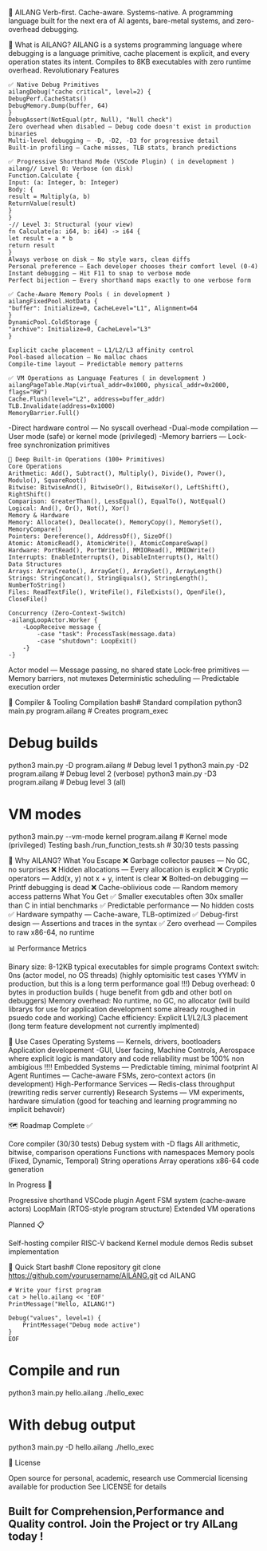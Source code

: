🧠 AILANG
Verb-first. Cache-aware. Systems-native.
A programming language built for the next era of AI agents, bare-metal systems, and zero-overhead debugging.

🚀 What is AILANG?
AILANG is a systems programming language where debugging is a language primitive, cache placement is explicit, and every operation states its intent. Compiles to 8KB executables with zero runtime overhead.
Revolutionary Features

```
✅ Native Debug Primitives
ailangDebug("cache critical", level=2) {
DebugPerf.CacheStats()
DebugMemory.Dump(buffer, 64)
}
DebugAssert(NotEqual(ptr, Null), "Null check")
Zero overhead when disabled — Debug code doesn't exist in production binaries
Multi-level debugging — -D, -D2, -D3 for progressive detail
Built-in profiling — Cache misses, TLB stats, branch predictions
```
```
✅ Progressive Shorthand Mode (VSCode Plugin) ( in development )
ailang// Level 0: Verbose (on disk)
Function.Calculate {
Input: (a: Integer, b: Integer)
Body: {
result = Multiply(a, b)
ReturnValue(result)
}
}
-// Level 3: Structural (your view)
fn Calculate(a: i64, b: i64) -> i64 {
let result = a * b
return result
}
Always verbose on disk — No style wars, clean diffs
Personal preference — Each developer chooses their comfort level (0-4)
Instant debugging — Hit F11 to snap to verbose mode
Perfect bijection — Every shorthand maps exactly to one verbose form
```
```
✅ Cache-Aware Memory Pools ( in development )
ailangFixedPool.HotData {
"buffer": Initialize=0, CacheLevel="L1", Alignment=64
}
DynamicPool.ColdStorage {
"archive": Initialize=0, CacheLevel="L3"
}

Explicit cache placement — L1/L2/L3 affinity control
Pool-based allocation — No malloc chaos
Compile-time layout — Predictable memory patterns
```
```
✅ VM Operations as Language Features ( in development )
ailangPageTable.Map(virtual_addr=0x1000, physical_addr=0x2000, flags="RW")
Cache.Flush(level="L2", address=buffer_addr)
TLB.Invalidate(address=0x1000)
MemoryBarrier.Full()
```

-Direct hardware control — No syscall overhead
-Dual-mode compilation — User mode (safe) or kernel mode (privileged)
-Memory barriers — Lock-free synchronization primitives

```
🎯 Deep Built-in Operations (100+ Primitives)
Core Operations
Arithmetic: Add(), Subtract(), Multiply(), Divide(), Power(), Modulo(), SquareRoot()
Bitwise: BitwiseAnd(), BitwiseOr(), BitwiseXor(), LeftShift(), RightShift()
Comparison: GreaterThan(), LessEqual(), EqualTo(), NotEqual()
Logical: And(), Or(), Not(), Xor()
Memory & Hardware
Memory: Allocate(), Deallocate(), MemoryCopy(), MemorySet(), MemoryCompare()
Pointers: Dereference(), AddressOf(), SizeOf()
Atomic: AtomicRead(), AtomicWrite(), AtomicCompareSwap()
Hardware: PortRead(), PortWrite(), MMIORead(), MMIOWrite()
Interrupts: EnableInterrupts(), DisableInterrupts(), Halt()
Data Structures
Arrays: ArrayCreate(), ArrayGet(), ArraySet(), ArrayLength()
Strings: StringConcat(), StringEquals(), StringLength(), NumberToString()
Files: ReadTextFile(), WriteFile(), FileExists(), OpenFile(), CloseFile()

Concurrency (Zero-Context-Switch)
-ailangLoopActor.Worker {
    -LoopReceive message {
        -case "task": ProcessTask(message.data)
        -case "shutdown": LoopExit()
    -}
-}
```

Actor model — Message passing, no shared state
Lock-free primitives — Memory barriers, not mutexes
Deterministic scheduling — Predictable execution order


🔧 Compiler & Tooling
Compilation
bash# Standard compilation
python3 main.py program.ailang          # Creates program_exec

# Debug builds
python3 main.py -D program.ailang       # Debug level 1
python3 main.py -D2 program.ailang      # Debug level 2 (verbose)
python3 main.py -D3 program.ailang      # Debug level 3 (all)

# VM modes
python3 main.py --vm-mode kernel program.ailang  # Kernel mode (privileged)
Testing
bash./run_function_tests.sh   # 30/30 tests passing

🧬 Why AILANG?
What You Escape
❌ Garbage collector pauses — No GC, no surprises
❌ Hidden allocations — Every allocation is explicit
❌ Cryptic operators — Add(x, y) not x + y, intent is clear
❌ Bolted-on debugging — Printf debugging is dead
❌ Cache-oblivious code — Random memory access patterns
What You Get
✅ Smaller executables often 30x smaller than C in intial benchmarks
✅ Predictable performance — No hidden costs
✅ Hardware sympathy — Cache-aware, TLB-optimized
✅ Debug-first design — Assertions and traces in the syntax
✅ Zero overhead — Compiles to raw x86-64, no runtime

📊 Performance Metrics

Binary size: 8-12KB typical executables for simple programs
Context switch: 0ns (actor model, no OS threads) (highly optomisitic test cases YYMV in production, but this is a long term performance goal !!!)
Debug overhead: 0 bytes in production builds ( huge benefit from gdb and other botl on debuggers)
Memory overhead: No runtime, no GC, no allocator (will build librarys for use for application development some already roughed in psuedo code and working)
Cache efficiency: Explicit L1/L2/L3 placement (long term feature development not currently implmented)


🎯 Use Cases
Operating Systems — Kernels, drivers, bootloaders
Application developement -GUI, User facing, Machine Controls, Aerospace where explicit logic is mandatory and code reliability must be 100% non ambigious !!!!
Embedded Systems — Predictable timing, minimal footprint
AI Agent Runtimes — Cache-aware FSMs, zero-context actors (in development)
High-Performance Services — Redis-class throughput (rewriting redis server currently)
Research Systems — VM experiments, hardware simulation (good for teaching and learning programming no implicit behavoir)

🗺️ Roadmap
Complete ✅

Core compiler (30/30 tests)
Debug system with -D flags
All arithmetic, bitwise, comparison operations
Functions with namespaces
Memory pools (Fixed, Dynamic, Temporal)
String operations
Array operations
x86-64 code generation

In Progress 🚧

Progressive shorthand VSCode plugin
Agent FSM system (cache-aware actors)
LoopMain (RTOS-style program structure)
Extended VM operations

Planned 📋

Self-hosting compiler
RISC-V backend
Kernel module demos
Redis subset implementation


🚀 Quick Start
bash# Clone repository
git clone https://github.com/yourusername/AILANG.git
cd AILANG

```
# Write your first program
cat > hello.ailang << 'EOF'
PrintMessage("Hello, AILANG!")

Debug("values", level=1) {
    PrintMessage("Debug mode active")
}
EOF
```

# Compile and run
python3 main.py hello.ailang
./hello_exec

# With debug output
python3 main.py -D hello.ailang
./hello_exec

📝 License

Open source for personal, academic, research use
Commercial licensing available for production
See LICENSE for details


Built for Comprehension,Performance and Quality control. Join the Project or try AILang today !
---



